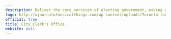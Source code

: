 ```yaml
---
description: Deliver the core services of electing government, making government work and promoting open government.
logo: http://ajournalofmusicalthings.com/wp-content/uploads/Toronto-logo.png
official: true
title: City Clerk's Office
website: null
---
```

